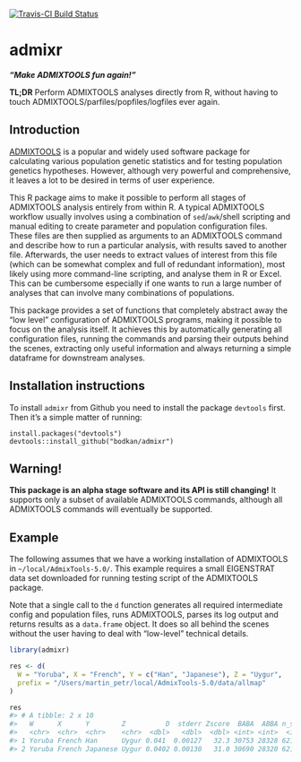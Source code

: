 
<!-- README.md is generated from README.Rmd. Please edit that file -->

[![Travis-CI Build
Status](https://travis-ci.org/bodkan/admixr.svg?branch=master)](https://travis-ci.org/bodkan/admixr)

# admixr

***“Make ADMIXTOOLS fun again\!”***

**TL;DR** Perform ADMIXTOOLS analyses directly from R, without having to
touch ADMIXTOOLS/parfiles/popfiles/logfiles ever again.

## Introduction

[ADMIXTOOLS](http://www.genetics.org/content/192/3/1065) is a popular
and widely used software package for calculating various population
genetic statistics and for testing population genetics hypotheses.
However, although very powerful and comprehensive, it leaves a lot to be
desired in terms of user experience.

This R package aims to make it possible to perform all stages of
ADMIXTOOLS analysis entirely from within R. A typical ADMIXTOOLS
workflow usually involves using a combination of `sed`/`awk`/shell
scripting and manual editing to create parameter and population
configuration files. These files are then supplied as arguments to an
ADMIXTOOLS command and describe how to run a particular analysis, with
results saved to another file. Afterwards, the user needs to extract
values of interest from this file (which can be somewhat complex and
full of redundant information), most likely using more command-line
scripting, and analyse them in R or Excel. This can be cumbersome
especially if one wants to run a large number of analyses that can
involve many combinations of populations.

This package provides a set of functions that completely abstract away
the “low level” configuration of ADMIXTOOLS programs, making it possible
to focus on the analysis itself. It achieves this by automatically
generating all configuration files, running the commands and parsing
their outputs behind the scenes, extracting only useful information and
always returning a simple dataframe for downstream analyses.

## Installation instructions

To install `admixr` from Github you need to install the package
`devtools` first. Then it’s a simple matter of running:

    install.packages("devtools")
    devtools::install_github("bodkan/admixr")

## Warning\!

**This package is an alpha stage software and its API is still
changing\!** It supports only a subset of available ADMIXTOOLS commands,
although all ADMIXTOOLS commands will eventually be supported.

## Example

The following assumes that we have a working installation of ADMIXTOOLS
in `~/local/AdmixTools-5.0/`. This example requires a small EIGENSTRAT
data set downloaded for running testing script of the ADMIXTOOLS
package.

Note that a single call to the `d` function generates all required
intermediate config and population files, runs ADMIXTOOLS, parses its
log output and returns results as a `data.frame` object. It does so all
behind the scenes without the user having to deal with “low-level”
technical details.

``` r
library(admixr)

res <- d(
  W = "Yoruba", X = "French", Y = c("Han", "Japanese"), Z = "Uygur",
  prefix = "/Users/martin_petr/local/AdmixTools-5.0/data/allmap"
)

res
#> # A tibble: 2 x 10
#>   W      X      Y        Z          D  stderr Zscore  BABA  ABBA n_snps
#>   <chr>  <chr>  <chr>    <chr>  <dbl>   <dbl>  <dbl> <int> <int>  <int>
#> 1 Yoruba French Han      Uygur 0.041  0.00127   32.3 30753 28328 621026
#> 2 Yoruba French Japanese Uygur 0.0402 0.00130   31.0 30690 28320 621026
```
